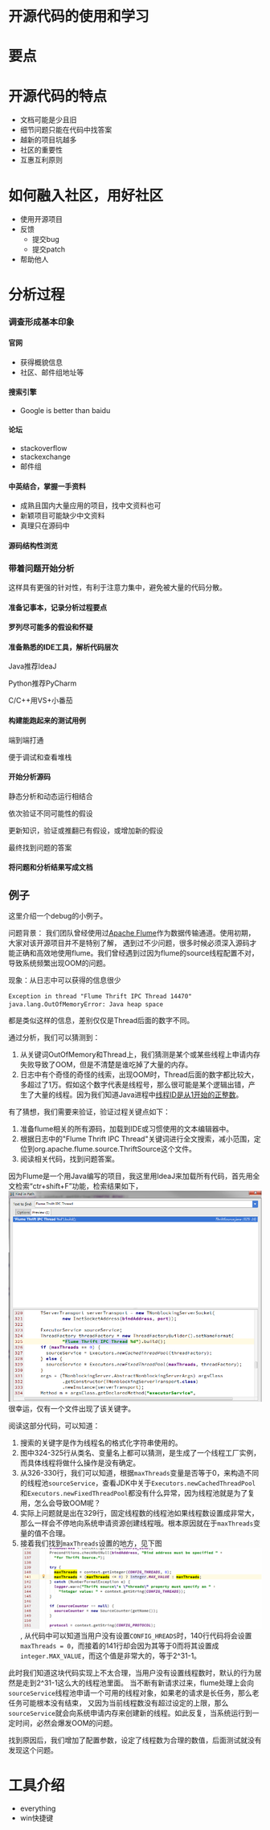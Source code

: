 开源代码的使用和学习
====================

要点
======


开源代码的特点
=============

* 文档可能是少且旧
* 细节问题只能在代码中找答案
* 越新的项目坑越多
* 社区的重要性
* 互惠互利原则

如何融入社区，用好社区
=====================

* 使用开源项目
* 反馈
    * 提交bug
    * 提交patch
* 帮助他人


分析过程
========

### 调查形成基本印象

#### 官网

* 获得概貌信息
* 社区、邮件组地址等

#### 搜索引擎

* Google is better than baidu

#### 论坛

* stackoverflow
* stackexchange
* 邮件组

#### 中英结合，掌握一手资料

* 成熟且国内大量应用的项目，找中文资料也可
* 新颖项目可能缺少中文资料
* 真理只在源码中

#### 源码结构性浏览

### 带着问题开始分析
这样具有更强的针对性，有利于注意力集中，避免被大量的代码分散。

  #### 准备记事本，记录分析过程要点

  #### 罗列尽可能多的假设和怀疑

  #### 准备熟悉的IDE工具，解析代码层次

Java推荐IdeaJ

   Python推荐PyCharm

   C/C++用VS+小番茄

#### 构建能跑起来的测试用例

   端到端打通

   便于调试和查看堆栈

#### 开始分析源码

   静态分析和动态运行相结合

   依次验证不同可能性的假设

   更新知识，验证或推翻已有假设，或增加新的假设

   最终找到问题的答案

#### 将问题和分析结果写成文档   


## 例子

这里介绍一个debug的小例子。

问题背景：
我们团队曾经使用过[Apache Flume](http://flume.apache.org/)作为数据传输通道。使用初期，大家对该开源项目并不是特别了解，
遇到过不少问题，很多时候必须深入源码才能正确和高效地使用flume。我们曾经遇到过因为flume的source线程配置不对，导致系统频繁出现OOM的问题。

现象：从日志中可以获得的信息很少
```
Exception in thread "Flume Thrift IPC Thread 14470" java.lang.OutOfMemoryError: Java heap space
```
都是类似这样的信息，差别仅仅是Thread后面的数字不同。

通过分析，我们可以猜测到：
1. 从关键词OutOfMemory和Thread上，我们猜测是某个或某些线程上申请内存失败导致了OOM，但是不清楚是谁吃掉了大量的内存。
2. 日志中有个奇怪的奇怪的线索，出现OOM时，Thread后面的数字都比较大，多超过了1万。假如这个数字代表是线程号，那么很可能是某个逻辑出错，产生了大量的线程。因为我们知道Java进程中[线程ID是从1开始的正整数](http://docs.oracle.com/javase/7/docs/api/java/lang/Thread.html#getId())。

有了猜想，我们需要来验证，验证过程关键点如下：
1. 准备flume相关的所有源码，加载到IDE或习惯使用的文本编辑器中。
2. 根据日志中的"Flume Thrift IPC Thread"关键词进行全文搜索，减小范围，定位到org.apache.flume.source.ThriftSource这个文件。
3. 阅读相关代码，找到问题答案。

因为Flume是一个用Java编写的项目，我这里用IdeaJ来加载所有代码，首先用全文检索“ctr+shift+F”功能，检索结果如下，
![ThriftSource.png](../assets/images/ThriftSource.png)
很幸运，仅有一个文件出现了该关键字。

阅读这部分代码，可以知道：
1. 搜索的关键字是作为线程名的格式化字符串使用的。
2. 图中324-325行从类名、变量名上都可以猜测，是生成了一个线程工厂实例，而具体线程将做什么操作是没有确定。
3. 从326-330行，我们可以知道，根据`maxThreads`变量是否等于0，来构造不同的线程池`sourceService`，查看JDK中关于`Executors.newCachedThreadPool`和`Executors.newFixedThreadPool`都没有什么异常，因为线程池就是为了复用，怎么会导致OOM呢？
4. 实际上问题就是出在329行，固定线程数的线程池如果线程数设置成非常大，那么一样会不停地向系统申请资源创建线程哦。根本原因就在于`maxThreads`变量的值不合理。
5. 接着我们找到`maxThreads`设置的地方，见下图![maxThreads setting](../assets/images/thread-num.gif), 从代码中可以知道当用户没有设置`CONFIG_HREADS`时，140行代码将会设置`maxThreads = 0`，而接着的141行却会因为其等于0而将其设置成`integer.MAX_VALUE`，而这个值是非常大的，等于2^31-1。

此时我们知道这块代码实现上不太合理，当用户没有设置线程数时，默认的行为居然是走到2^31-1这么大的线程池里面。
当不断有新请求过来，flume处理上会向`sourceService`线程池申请一个可用的线程对象，如果老的请求是长任务，那么老任务可能根本没有结束，
又因为当前线程数没有超过设定的上限，那么`sourceService`就会向系统申请内存来创建新的线程。如此反复，当系统运行到一定时间，必然会爆发OOM的问题。

找到原因后，我们增加了配置参数，设定了线程数为合理的数值，后面测试就没有发现这个问题。

工具介绍
=============

* everything
* win快捷键
